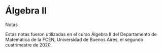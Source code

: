 # Álgebra II

Notas

Estas notas fueron utilizadas en el curso Álgebra II del Departamento de Matemática de la FCEN, Universidad de Buenos Aires, el segundo cuatrimestre de 2020.
